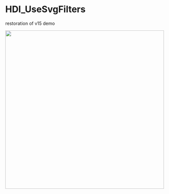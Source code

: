 # HDI_UseSvgFilters
restoration of v15 demo

<img width="500" height="auto" alt="" src="https://github.com/user-attachments/assets/e137be5b-ba3e-4958-a456-6da5fd712b3f" />
